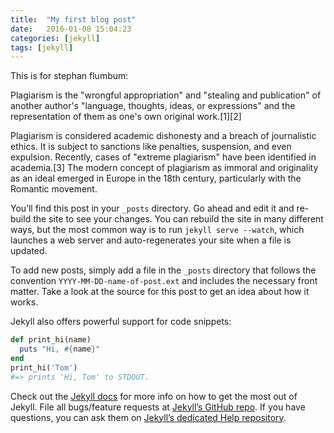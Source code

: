 ```yaml
---
title:  "My first blog post"
date:   2016-01-08 15:04:23
categories: [jekyll]
tags: [jekyll]
---
```



This is for stephan flumbum:


Plagiarism is the "wrongful appropriation" and "stealing and publication" of another author's "language, thoughts, ideas, or expressions" and the representation of them as one's own original work.[1][2]

Plagiarism is considered academic dishonesty and a breach of journalistic ethics. It is subject to sanctions like penalties, suspension, and even expulsion. Recently, cases of "extreme plagiarism" have been identified in academia.[3] The modern concept of plagiarism as immoral and originality as an ideal emerged in Europe in the 18th century, particularly with the Romantic movement.









You’ll find this post in your `_posts` directory. Go ahead and edit it and re-build the site to see your changes. You can rebuild the site in many different ways, but the most common way is to run `jekyll serve --watch`, which launches a web server and auto-regenerates your site when a file is updated.

To add new posts, simply add a file in the `_posts` directory that follows the convention `YYYY-MM-DD-name-of-post.ext` and includes the necessary front matter. Take a look at the source for this post to get an idea about how it works.

Jekyll also offers powerful support for code snippets:

``` ruby
def print_hi(name)
  puts "Hi, #{name}"
end
print_hi('Tom')
#=> prints 'Hi, Tom' to STDOUT.
```

Check out the [Jekyll docs][jekyll] for more info on how to get the most out of Jekyll. File all bugs/feature requests at [Jekyll’s GitHub repo][jekyll-gh]. If you have questions, you can ask them on [Jekyll’s dedicated Help repository][jekyll-help].

[jekyll]:      http://jekyllrb.com
[jekyll-gh]:   https://github.com/jekyll/jekyll
[jekyll-help]: https://github.com/jekyll/jekyll-help
